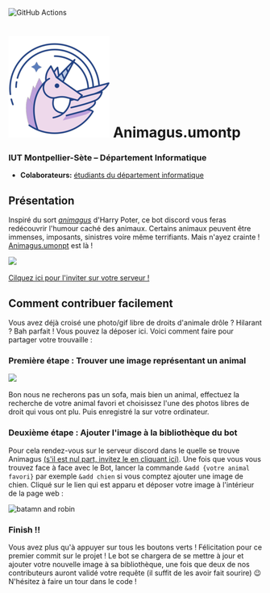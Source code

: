 ![GitHub Actions](https://github.com/MathieuSoysal/Animagus.umontp/workflows/Java%20CI%20with%20Maven/badge.svg)
# ![](ressources/Unicorn.png) Animagus.umontp
### IUT Montpellier-Sète – Département Informatique
* **Colaborateurs:** [étudiants du département informatique](https://iut-montpellier-sete.edu.umontpellier.fr/dut-informatique/)

## Présentation
Inspiré du sort [*animagus*](https://harrypotter.fandom.com/fr/wiki/Animagus) d'Harry Poter, ce bot discord vous feras redécouvrir l'humour caché des animaux. Certains animaux peuvent être immenses, imposants, sinistres voire même terrifiants. Mais n'ayez crainte ! [Animagus.umonpt](https://discordapp.com/oauth2/authorize?client_id=692397138268651562&scope=bot&permissions=0) est là ! 

![](https://media.giphy.com/media/3oz8xQQP4ahKiyuxHy/giphy.gif)

[Cilquez ici pour l'inviter sur votre serveur !](https://discordapp.com/oauth2/authorize?client_id=692397138268651562&scope=bot&permissions=0)
## Comment contribuer facilement 

Vous avez déjà croisé une photo/gif libre de droits d'animale drôle ? Hilarant ? Bah parfait ! Vous pouvez la déposer ici. Voici comment faire pour partager votre trouvaille :

### Première étape : Trouver une image représentant un animal

![](https://external-content.duckduckgo.com/iu/?u=http%3A%2F%2Fsearchengineland.com%2Ffigz%2Fwp-content%2Fseloads%2F2016%2F05%2Fgoogle-plas-image-search.gif&f=1&nofb=1)

Bon nous ne recherons pas un sofa, mais bien un animal, effectuez la recherche de votre animal favori et choisissez l'une des photos libres de droit qui vous ont plu. Puis enregistré la sur votre ordinateur.

### Deuxième étape : Ajouter l'image à la bibliothèque du bot

Pour cela rendez-vous sur le serveur discord dans le quelle se trouve Animagus [(s'il est nul part, invitez le en cliquant ici)](https://discordapp.com/oauth2/authorize?client_id=692397138268651562&scope=bot&permissions=0). Une fois que vous vous trouvez face à face avec le Bot, lancer la commande `&add {votre animal favori}` par exemple `&add chien` si vous comptez ajouter une image de chien. Cliqué sur le lien qui est apparu et déposer votre image à l'intérieur de la page web :


![batamn and robin](https://external-content.duckduckgo.com/iu/?u=https%3A%2F%2Fcdn.dribbble.com%2Fusers%2F488%2Fscreenshots%2F1974667%2Fdrag-drop-upload-3.gif&f=1&nofb=1)


### Finish !!
Vous avez plus qu'à appuyer sur tous les boutons verts ! Félicitation pour ce premier commit sur le projet ! Le bot se chargera de se mettre à jour et ajouter votre nouvelle image à sa bibliothèque, une fois que deux de nos contributeurs auront validé votre requête (il suffit de les avoir fait sourire) 😉 N'hésitez à faire un tour dans le code !
